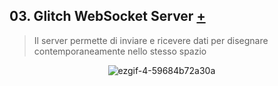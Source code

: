 ## 03. Glitch WebSocket Server [+](https://glitch.com/edit/#!/disegni-diversi)
>Il server permette di inviare e ricevere dati per disegnare contemporaneamente nello stesso spazio  

&nbsp; &nbsp; &nbsp; &nbsp; &nbsp; &nbsp; &nbsp; &nbsp; &nbsp; &nbsp;&nbsp; &nbsp; &nbsp; &nbsp; &nbsp;&nbsp; &nbsp; &nbsp; &nbsp; &nbsp; &nbsp; ![ezgif-4-59684b72a30a](https://user-images.githubusercontent.com/76455356/121272567-a5763780-c8c6-11eb-91a3-0dc7f756ae29.gif)
